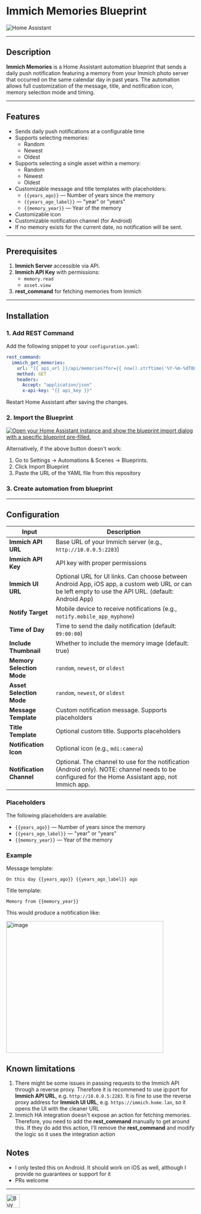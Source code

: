 # Immich Memories Blueprint
![Home Assistant](https://img.shields.io/badge/Home%20Assistant-Blueprint-blue)

---

## Description
**Immich Memories** is a Home Assistant automation blueprint that sends a daily push notification featuring a memory from your Immich photo server that occurred on the same calendar day in past years. The automation allows full customization of the message, title, and notification icon, memory selection mode and timing.

---

## Features
- Sends daily push notifications at a configurable time
- Supports selecting memories:
  - Random
  - Newest
  - Oldest
- Supports selecting a single asset within a memory:
  - Random
  - Newest
  - Oldest
- Customizable message and title templates with placeholders:
  - `{{years_ago}}` — Number of years since the memory  
  - `{{years_ago_label}}` — "year" or "years"  
  - `{{memory_year}}` — Year of the memory
- Customizable icon
- Customizable notification channel (for Android)
- If no memory exists for the current date, no notification will be sent.

---

## Prerequisites

1. **Immich Server** accessible via API.  
2. **Immich API Key** with permissions:
   - `memory.read`  
   - `asset.view`  
3. **rest_command** for fetching memories from Immich

---

## Installation

### 1. Add REST Command

Add the following snippet to your `configuration.yaml`:

```yaml
rest_command:
  immich_get_memories:
    url: "{{ api_url }}/api/memories?for={{ now().strftime('%Y-%m-%dT00:00:00.000Z') }}"
    method: GET
    headers:
      Accept: "application/json"
      x-api-key: "{{ api_key }}"
```

Restart Home Assistant after saving the changes.

### 2. Import the Blueprint

[![Open your Home Assistant instance and show the blueprint import dialog with a specific blueprint pre-filled.](https://my.home-assistant.io/badges/blueprint_import.svg)](https://my.home-assistant.io/redirect/blueprint_import/?blueprint_url=https%3A%2F%2Fgithub.com%2Fzolakt%2Fimmich-memories-blueprint%2Fblob%2Fmain%2Fimmich-memories.yaml)

Alternatively, if the above button doesn't work:
1. Go to Settings → Automations & Scenes → Blueprints.
2. Click Import Blueprint
3. Paste the URL of the YAML file from this repository

### 3. Create automation from blueprint

---

## Configuration
| Input                     | Description                                                                 |
|---------------------------|-----------------------------------------------------------------------------|
| **Immich API URL**        | Base URL of your Immich server (e.g., `http://10.0.0.5:2283`)               |
| **Immich API Key**        | API key with proper permissions                                             |
| **Immich UI URL**         | Optional URL for UI links. Can choose between Android App, iOS app, a custom web URL or can be left empty to use the API URL. (default: Android App)      |
| **Notify Target**         | Mobile device to receive notifications (e.g., `notify.mobile_app_myphone`) |
| **Time of Day**           | Time to send the daily notification (default: `09:00:00`)                   |
| **Include Thumbnail**     | Whether to include the memory image (default: true)                         |
| **Memory Selection Mode** | `random`, `newest`, or `oldest`                                            |
| **Asset Selection Mode**  | `random`, `newest`, or `oldest`                                            |
| **Message Template**      | Custom notification message. Supports placeholders                          |
| **Title Template**        | Optional custom title. Supports placeholders                                |
| **Notification Icon**     | Optional icon (e.g., `mdi:camera`)                                          |
| **Notification Channel**  | Optional. The channel to use for the notification (Android only). NOTE: channel needs to be configured for the Home Assistant app, not Immich app.        |

### Placeholders
The following placeholders are available:
- `{{years_ago}}` — Number of years since the memory  
- `{{years_ago_label}}` — "year" or "years"  
- `{{memory_year}}` — Year of the memory  

### Example
Message template:
```
On this day {{years_ago}} {{years_ago_label}} ago
```
Title template:
```
Memory from {{memory_year}}
```

This would produce a notification like:

<img width="420" height="351" alt="image" src="https://github.com/user-attachments/assets/193ccf91-6d43-4f53-926b-e778d3bcca57" />

## Known limitations
1. There might be some issues in passing requests to the Immich API through a reverse proxy. Therefore it is recommened to use ip:port for **Immich API URL**, e.g. `http://10.0.0.5:2283`. It is fine to use the reverse proxy address for **Immich UI URL**, e.g. `https://immich.home.lan`, so it opens the UI with the cleaner URL
2. Immich HA integration doesn't expose an action for fetching memories. Therefore, you need to add the **rest_command** manually to get around this. If they do add this action, I'll remove the **rest_command** and modify the logic so it uses the integration action

## Notes
- I only tested this on Android. It should work on iOS as well, although I provide no guarantees or support for it
- PRs welcome

---

<a href='https://ko-fi.com/E1E41N87EI' target='_blank'><img height='36' style='border:0px;height:36px;' src='https://storage.ko-fi.com/cdn/kofi5.png?v=6' border='0' alt='Buy Me a Coffee at ko-fi.com' /></a>
